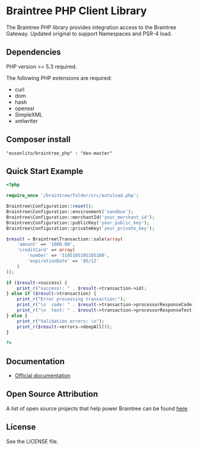 # Braintree PHP Client Library

The Braintree PHP library provides integration access to the Braintree Gateway. Updated original to support Namespaces and PSR-4 load.

## Dependencies

PHP version >= 5.3 required.

The following PHP extensions are required:

* curl
* dom
* hash
* openssl
* SimpleXML
* xmlwriter

## Composer install

```"eusonlito/braintree_php" : "dev-master"```

## Quick Start Example

```php
<?php

require_once '/braintree/folder/src/autoload.php';

Braintree\Configuration::reset();
Braintree\Configuration::environment('sandbox');
Braintree\Configuration::merchantId('your_merchant_id');
Braintree\Configuration::publicKey('your_public_key');
Braintree\Configuration::privateKey('your_private_key');

$result = Braintree\Transaction::sale(array(
    'amount' => '1000.00',
    'creditCard' => array(
        'number' => '5105105105105100',
        'expirationDate' => '05/12'
    )
));

if ($result->success) {
    print_r("success!: " . $result->transaction->id);
} else if ($result->transaction) {
    print_r("Error processing transaction:");
    print_r("\n  code: " . $result->transaction->processorResponseCode);
    print_r("\n  text: " . $result->transaction->processorResponseText);
} else {
    print_r("Validation errors: \n");
    print_r($result->errors->deepAll());
}

?>
```

## Documentation

 * [Official documentation](https://developers.braintreepayments.com/php/sdk/server/overview)

## Open Source Attribution

A list of open source projects that help power Braintree can be found [here](https://www.braintreepayments.com/developers/open-source).

## License

See the LICENSE file.
